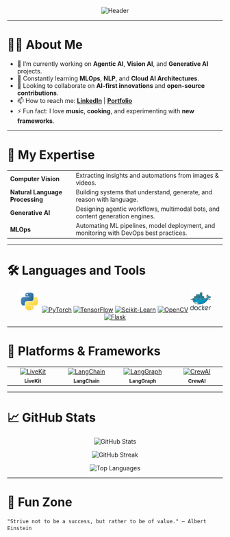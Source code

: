 <!-- Banner Section -->
<p align="center">
  <img src="https://capsule-render.vercel.app/api?type=waving&color=0:0f2027,50:203a43,100:2c5364&height=250&section=header&text=Hey,%20I'm%20Urvil!%20🚀&fontSize=45&fontAlignY=35&desc=AI%20Engineer%20%7C%20Innovator%20%7C%20Vision%20Architect&descAlignY=55&animation=fadeIn" alt="Header" />
</p>

---

# 🙋‍♂️ About Me

- 🔭 I’m currently working on **Agentic AI**, **Vision AI**, and **Generative AI** projects.
- 🌱 Constantly learning **MLOps**, **NLP**, and **Cloud AI Architectures**.
- 👯 Looking to collaborate on **AI-first innovations** and **open-source contributions**.
- 📫 How to reach me: **[LinkedIn](https://www.linkedin.com/in/urvil/)** | **[Portfolio](https://your-portfolio-link/)**
- ⚡ Fun fact: I love **music**, **cooking**, and experimenting with **new frameworks**.

---

# 🧠 My Expertise

<table>
  <tr>
    <td><b>Computer Vision</b></td>
    <td>Extracting insights and automations from images & videos.</td>
  </tr>
  <tr>
    <td><b>Natural Language Processing</b></td>
    <td>Building systems that understand, generate, and reason with language.</td>
  </tr>
  <tr>
    <td><b>Generative AI</b></td>
    <td>Designing agentic workflows, multimodal bots, and content generation engines.</td>
  </tr>
  <tr>
    <td><b>MLOps</b></td>
    <td>Automating ML pipelines, model deployment, and monitoring with DevOps best practices.</td>
  </tr>
</table>

---

# 🛠️ Languages and Tools

<p align="center">
  <a href="https://www.python.org/" target="_blank"><img src="https://raw.githubusercontent.com/devicons/devicon/master/icons/python/python-original.svg" alt="Python" width="50" height="50"/></a>
  <a href="https://pytorch.org/" target="_blank"><img src="https://upload.wikimedia.org/wikipedia/commons/1/10/PyTorch_logo_icon.svg" alt="PyTorch" width="50" height="50"/></a>
  <a href="https://www.tensorflow.org/" target="_blank"><img src="https://www.vectorlogo.zone/logos/tensorflow/tensorflow-icon.svg" alt="TensorFlow" width="50" height="50"/></a>
  <a href="https://scikit-learn.org/" target="_blank"><img src="https://upload.wikimedia.org/wikipedia/commons/0/05/Scikit_learn_logo_small.svg" alt="Scikit-Learn" width="50" height="50"/></a>
  <a href="https://opencv.org/" target="_blank"><img src="https://upload.wikimedia.org/wikipedia/commons/3/32/OpenCV_Logo_with_text_svg_version.svg" alt="OpenCV" width="50" height="50"/></a>
  <a href="https://www.docker.com/" target="_blank"><img src="https://raw.githubusercontent.com/devicons/devicon/master/icons/docker/docker-original-wordmark.svg" alt="Docker" width="50" height="50"/></a>
  <a href="https://flask.palletsprojects.com/" target="_blank"><img src="https://cdn.jsdelivr.net/gh/devicons/devicon/icons/flask/flask-original.svg" alt="Flask" width="50" height="50"/></a>
</p>

---

# 🚀 Platforms & Frameworks

<div align="center">

<table>
  <tr>
    <td align="center" width="150">
      <a href="https://livekit.io/" target="_blank">
        <img src="[https://seeklogo.com/images/L/livekit-logo-4E10E6509A-seeklogo.com.png](https://brandfetch.com/livekit.io?view=library&library=default&collection=logos&asset=idf_Enmws6&utm_source=https%253A%252F%252Fbrandfetch.com%252Flivekit.io&utm_medium=copyAction&utm_campaign=brandPageReferral)" alt="LiveKit" width="80" height="50" /><br />
        <sub><b>LiveKit</b></sub>
      </a>
    </td>
    <td align="center" width="150">
      <a href="https://www.langchain.dev/" target="_blank">
        <img src="https://avatars.githubusercontent.com/u/139945000?s=200&v=4" alt="LangChain" width="50" height="50"/><br />
        <sub><b>LangChain</b></sub>
      </a>
    </td>
    <td align="center" width="150">
      <a href="https://langgraph.dev/" target="_blank">
        <img src="https://avatars.githubusercontent.com/u/152962153?s=200&v=4" alt="LangGraph" width="50" height="50"/><br />
        <sub><b>LangGraph</b></sub>
      </a>
    </td>
    <td align="center" width="150">
      <a href="https://crewai.com/" target="_blank">
        <img src="https://crewai.com/_next/static/media/logo.1d8b1bb9.svg" alt="CrewAI" width="80" height="50" /><br />
        <sub><b>CrewAI</b></sub>
      </a>
    </td>
  </tr>
</table>

</div>

---

# 📈 GitHub Stats

<p align="center">
  <img src="https://github-readme-stats.vercel.app/api?username=YOUR_GITHUB_USERNAME&show_icons=true&theme=tokyonight" alt="GitHub Stats" />
</p>

<p align="center">
  <img src="https://github-readme-streak-stats.herokuapp.com/?user=YOUR_GITHUB_USERNAME&theme=tokyonight" alt="GitHub Streak" />
</p>

<p align="center">
  <img src="https://github-readme-stats.vercel.app/api/top-langs/?username=YOUR_GITHUB_USERNAME&layout=compact&theme=tokyonight" alt="Top Languages" />
</p>

---

# 🎵 Fun Zone

```text
"Strive not to be a success, but rather to be of value." — Albert Einstein

